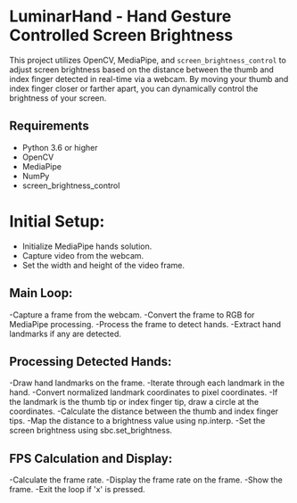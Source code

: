 # LuminarHand - Hand Gesture Controlled Screen Brightness

This project utilizes OpenCV, MediaPipe, and `screen_brightness_control` to adjust screen brightness based on the distance between the thumb and index finger detected in real-time via a webcam. By moving your thumb and index finger closer or farther apart, you can dynamically control the brightness of your screen.

## Requirements

- Python 3.6 or higher
- OpenCV
- MediaPipe
- NumPy
- screen_brightness_control

# Initial Setup:

- Initialize MediaPipe hands solution.
- Capture video from the webcam.
- Set the width and height of the video frame.

## Main Loop:

-Capture a frame from the webcam.
-Convert the frame to RGB for MediaPipe processing.
-Process the frame to detect hands.
-Extract hand landmarks if any are detected.

## Processing Detected Hands:

-Draw hand landmarks on the frame.
-Iterate through each landmark in the hand.
-Convert normalized landmark coordinates to pixel coordinates.
-If the landmark is the thumb tip or index finger tip, draw a circle at the coordinates.
-Calculate the distance between the thumb and index finger tips.
-Map the distance to a brightness value using np.interp.
-Set the screen brightness using sbc.set_brightness.

## FPS Calculation and Display:

-Calculate the frame rate.
-Display the frame rate on the frame.
-Show the frame.
-Exit the loop if 'x' is pressed.
